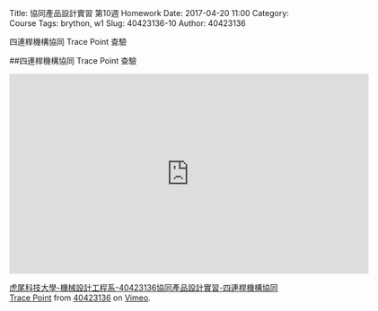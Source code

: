 Title: 協同產品設計實習 第10週 Homework
Date: 2017-04-20 11:00
Category: Course
Tags: brython, w1
Slug: 40423136-10
Author: 40423136

四連桿機構協同 Trace Point 查驗

<!-- PELICAN_END_SUMMARY -->

##四連桿機構協同 Trace Point 查驗


<iframe src="https://player.vimeo.com/video/214445553" width="640" height="357" frameborder="0" webkitallowfullscreen mozallowfullscreen allowfullscreen></iframe>
<p><a href="https://vimeo.com/214445553">虎尾科技大學-機械設計工程系-40423136協同產品設計實習-四連桿機構協同 Trace Point</a> from <a href="https://vimeo.com/user45106300">40423136</a> on <a href="https://vimeo.com">Vimeo</a>.</p>













































